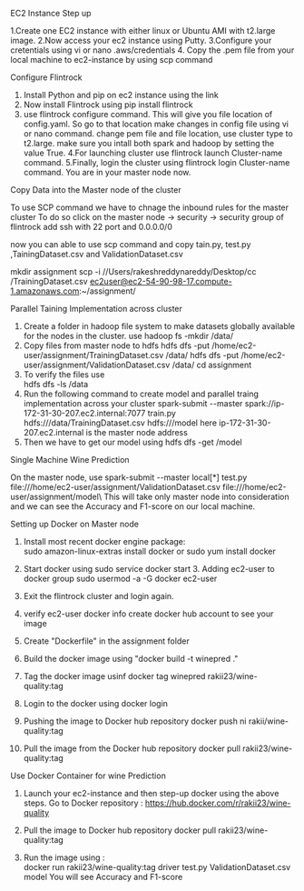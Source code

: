 EC2 Instance Step up

1.Create one EC2 instance with either linux or Ubuntu AMI with t2.large image.
2.Now access your ec2 instance using Putty.
3.Configure your cretentials using vi or nano .aws/credentials 
4. Copy the .pem file from your local machine to ec2-instance by using scp command

Configure Flintrock

1. Install Python and pip on ec2 instance using the link
2. Now install Flintrock using
	pip install flintrock
3. use flintrock configure command. This will give you file location of config.yaml. So go to that location make changes in config file 
using vi or nano command.
change pem file and file location, use cluster type to t2.large.
make sure you intall both spark and hadoop by setting the value True.
4.For launching cluster use flintrock launch Cluster-name command.
5.Finally, login the cluster using flintrock login Cluster-name command. You are in your master node now.
 
Copy Data into the Master node of the cluster 
 
To use SCP command we have to chnage the inbound rules for the master cluster 
To do so click on the master node -> security -> security group of flintrock add ssh with 22 port and 
0.0.0.0/0 
 
now you can able to use scp command and copy tain.py, test.py ,TainingDataset.csv and ValidationDataset.csv 
 
mkdir assignment 
scp -i //Users/rakeshreddynareddy/Desktop/cc /TrainingDataset.csv ec2user@ec2-54-90-98-17.compute-1.amazonaws.com:~/assignment/ 
 
Parallel Taining Implementation across cluster 
 
1.	Create a folder in hadoop file system to make datasets globally available for the nodes in the cluster. use 
 	hadoop fs -mkdir /data/ 
2.	Copy files from master node to hdfs     hdfs dfs -put /home/ec2-user/assignment/TrainingDataset.csv /data/     hdfs dfs -put /home/ec2-user/assignment/ValidationDataset.csv /data/     cd assignment 
3.	To verify the files use  
 	hdfs dfs -ls /data 
4.	Run the following command to create model and parallel traing implementation across your cluster 
 	spark-submit --master spark://ip-172-31-30-207.ec2.internal:7077 train.py hdfs:///data/TrainingDataset.csv hdfs:///model 
here ip-172-31-30-207.ec2.internal is the master node address 
5.	Then we have to get our model using 
 	hdfs dfs -get /model 


Single Machine Wine Prediction 
 
On the master node, use 
 	 spark-submit --master local[*] test.py file:///home/ec2-user/assignment/ValidationDataset.csv file:///home/ec2-user/assignment/model\ 
This will take only master node into consideration and we can see the Accuracy and F1-score on our local machine. 

Setting up Docker on Master node 
 
1.	Install most recent docker engine package:  
 	sudo amazon-linux-extras install docker   or   	sudo yum install docker 
2.	Start docker using 
 	sudo service docker start 3. Adding ec2-user to docker group  	sudo usermod -a -G docker ec2-user 
4.	Exit the flintrock cluster and login again. 
5.	verify ec2-user 
 	docker info 
create docker hub account to see your image 
6.	Create "Dockerfile" in the assignment folder  
7.	Build the docker image using 
 	"docker build -t winepred ." 
8.	Tag the docker image usinf  docker tag winepred rakii23/wine-quality:tag 
9.	Login to the docker using 
 	docker login 
 
10.	Pushing the image to Docker hub repository 
 	docker push ni rakii/wine-quality:tag 
11.	Pull the image from the Docker hub repository 
 	docker pull rakii23/wine-quality:tag 
 
Use Docker Container for wine Prediction 
 
1.	Launch your ec2-instance and then step-up docker using the above steps. 
Go to Docker repository :  https://hub.docker.com/r/rakii23/wine-quality 
 
2.	Pull the image to Docker hub repository 
 	docker pull rakii23/wine-quality:tag 
3.	Run the image using :  
docker run rakii23/wine-quality:tag driver test.py ValidationDataset.csv model 
You will see Accuracy and F1-score 
